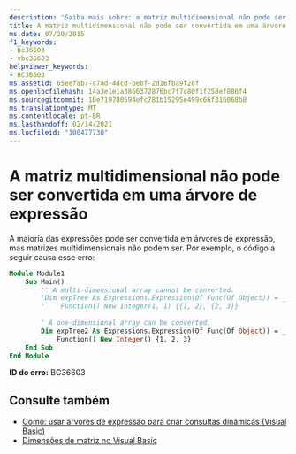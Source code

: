 ```yaml
---
description: 'Saiba mais sobre: a matriz multidimensional não pode ser convertida em uma árvore de expressão'
title: A matriz multidimensional não pode ser convertida em uma árvore de expressão
ms.date: 07/20/2015
f1_keywords:
- bc36603
- vbc36603
helpviewer_keywords:
- BC36603
ms.assetid: 65eefab7-c7ad-4dcd-bebf-2d16fba9f28f
ms.openlocfilehash: 14a3e1e1a3866372876bc7f7c80f1f258ef886f4
ms.sourcegitcommit: 10e719780594efc781b15295e499c66f316068b8
ms.translationtype: MT
ms.contentlocale: pt-BR
ms.lasthandoff: 02/14/2021
ms.locfileid: "100477730"
---
```

# <a name="multi-dimensional-array-cannot-be-converted-to-an-expression-tree"></a>A matriz multidimensional não pode ser convertida em uma árvore de expressão

A maioria das expressões pode ser convertida em árvores de expressão, mas matrizes multidimensionais não podem ser. Por exemplo, o código a seguir causa esse erro:  
  
```vb  
Module Module1  
    Sub Main()  
        '' A multi-dimensional array cannot be converted.  
        'Dim expTree As Expressions.Expression(Of Func(Of Object)) = _  
        '    Function() New Integer(1, 1) {{1, 2}, {2, 3}}  
  
        ' A one-dimensional array can be converted.  
        Dim expTree2 As Expressions.Expression(Of Func(Of Object)) = _  
            Function() New Integer() {1, 2, 3}  
    End Sub  
End Module  
```  
  
 **ID do erro:** BC36603  
  
## <a name="see-also"></a>Consulte também

- [Como: usar árvores de expressão para criar consultas dinâmicas (Visual Basic)](../programming-guide/concepts/expression-trees/how-to-use-expression-trees-to-build-dynamic-queries.md)
- [Dimensões de matriz no Visual Basic](../programming-guide/language-features/arrays/array-dimensions.md)

